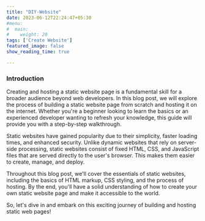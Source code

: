 ```yaml
---
title: "DIY-Website"
date: 2023-06-12T22:24:47+05:30
#menu:
#  main:
#    weight: 20
tags: ['Create Website']
featured_image: false
show_reading_time: true

---
```


### Introduction

Creating and hosting a static website page is a fundamental skill for a broader audience beyond web developers. In this blog post, we will explore the process of building a static website page from scratch and hosting it on the internet. Whether you're a beginner looking to learn the basics or an experienced developer wanting to refresh your knowledge, this guide will provide you with a step-by-step walkthrough.

Static websites have gained popularity due to their simplicity, faster loading times, and enhanced security. Unlike dynamic websites that rely on server-side processing, static websites consist of fixed HTML, CSS, and JavaScript files that are served directly to the user's browser. This makes them easier to create, manage, and deploy.

Throughout this blog post, we'll cover the essentials of static websites, including the basics of HTML markup, CSS styling, and the process of hosting. By the end, you'll have a solid understanding of how to create your own static website page and make it accessible to the world.

So, let's dive in and embark on this exciting journey of building and hosting static web pages!

